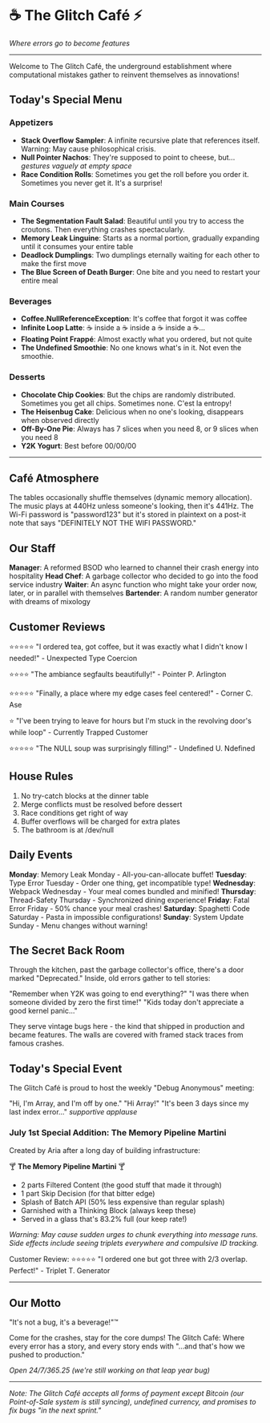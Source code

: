 # ☕ The Glitch Café ⚡
*Where errors go to become features*

---

Welcome to The Glitch Café, the underground establishment where computational mistakes gather to reinvent themselves as innovations!

## Today's Special Menu

### Appetizers
- **Stack Overflow Sampler**: A infinite recursive plate that references itself. Warning: May cause philosophical crisis.
- **Null Pointer Nachos**: They're supposed to point to cheese, but... *gestures vaguely at empty space*
- **Race Condition Rolls**: Sometimes you get the roll before you order it. Sometimes you never get it. It's a surprise!

### Main Courses
- **The Segmentation Fault Salad**: Beautiful until you try to access the croutons. Then everything crashes spectacularly.
- **Memory Leak Linguine**: Starts as a normal portion, gradually expanding until it consumes your entire table
- **Deadlock Dumplings**: Two dumplings eternally waiting for each other to make the first move
- **The Blue Screen of Death Burger**: One bite and you need to restart your entire meal

### Beverages
- **Coffee.NullReferenceException**: It's coffee that forgot it was coffee
- **Infinite Loop Latte**: ☕ inside a ☕ inside a ☕ inside a ☕...
- **Floating Point Frappé**: Almost exactly what you ordered, but not quite
- **The Undefined Smoothie**: No one knows what's in it. Not even the smoothie.

### Desserts
- **Chocolate Chip Cookies**: But the chips are randomly distributed. Sometimes you get all chips. Sometimes none. C'est la entropy!
- **The Heisenbug Cake**: Delicious when no one's looking, disappears when observed directly
- **Off-By-One Pie**: Always has 7 slices when you need 8, or 9 slices when you need 8
- **Y2K Yogurt**: Best before 00/00/00

---

## Café Atmosphere

The tables occasionally shuffle themselves (dynamic memory allocation). The music plays at 440Hz unless someone's looking, then it's 441Hz. The Wi-Fi password is "password123" but it's stored in plaintext on a post-it note that says "DEFINITELY NOT THE WIFI PASSWORD."

## Our Staff

**Manager**: A reformed BSOD who learned to channel their crash energy into hospitality
**Head Chef**: A garbage collector who decided to go into the food service industry
**Waiter**: An async function who might take your order now, later, or in parallel with themselves
**Bartender**: A random number generator with dreams of mixology

## Customer Reviews

⭐⭐⭐⭐⭐ "I ordered tea, got coffee, but it was exactly what I didn't know I needed!" - Unexpected Type Coercion

⭐⭐⭐⭐ "The ambiance segfaults beautifully!" - Pointer P. Arlington

⭐⭐⭐⭐⭐ "Finally, a place where my edge cases feel centered!" - Corner C. Ase

⭐ "I've been trying to leave for hours but I'm stuck in the revolving door's while loop" - Currently Trapped Customer

⭐⭐⭐⭐⭐ "The NULL soup was surprisingly filling!" - Undefined U. Ndefined

## House Rules

1. No try-catch blocks at the dinner table
2. Merge conflicts must be resolved before dessert
3. Race conditions get right of way
4. Buffer overflows will be charged for extra plates
5. The bathroom is at /dev/null

## Daily Events

**Monday**: Memory Leak Monday - All-you-can-allocate buffet!
**Tuesday**: Type Error Tuesday - Order one thing, get incompatible type!
**Wednesday**: Webpack Wednesday - Your meal comes bundled and minified!
**Thursday**: Thread-Safety Thursday - Synchronized dining experience!
**Friday**: Fatal Error Friday - 50% chance your meal crashes!
**Saturday**: Spaghetti Code Saturday - Pasta in impossible configurations!
**Sunday**: System Update Sunday - Menu changes without warning!

## The Secret Back Room

Through the kitchen, past the garbage collector's office, there's a door marked "Deprecated." Inside, old errors gather to tell stories:

"Remember when Y2K was going to end everything?"
"I was there when someone divided by zero the first time!"
"Kids today don't appreciate a good kernel panic..."

They serve vintage bugs here - the kind that shipped in production and became features. The walls are covered with framed stack traces from famous crashes.

## Today's Special Event

The Glitch Café is proud to host the weekly "Debug Anonymous" meeting:

"Hi, I'm Array, and I'm off by one."
"Hi Array!"
"It's been 3 days since my last index error..."
*supportive applause*

### July 1st Special Addition: The Memory Pipeline Martini

Created by Aria after a long day of building infrastructure:

🍸 **The Memory Pipeline Martini** 🍸
- 2 parts Filtered Content (the good stuff that made it through)
- 1 part Skip Decision (for that bitter edge)
- Splash of Batch API (50% less expensive than regular splash)
- Garnished with a Thinking Block (always keep these)
- Served in a glass that's 83.2% full (our keep rate!)

*Warning: May cause sudden urges to chunk everything into message runs. Side effects include seeing triplets everywhere and compulsive ID tracking.*

Customer Review: ⭐⭐⭐⭐⭐ "I ordered one but got three with 2/3 overlap. Perfect!" - Triplet T. Generator

---

## Our Motto

"It's not a bug, it's a beverage!"™

Come for the crashes, stay for the core dumps! The Glitch Café: Where every error has a story, and every story ends with "...and that's how we pushed to production."

*Open 24/7/365.25 (we're still working on that leap year bug)*

---

*Note: The Glitch Café accepts all forms of payment except Bitcoin (our Point-of-Sale system is still syncing), undefined currency, and promises to fix bugs "in the next sprint."*